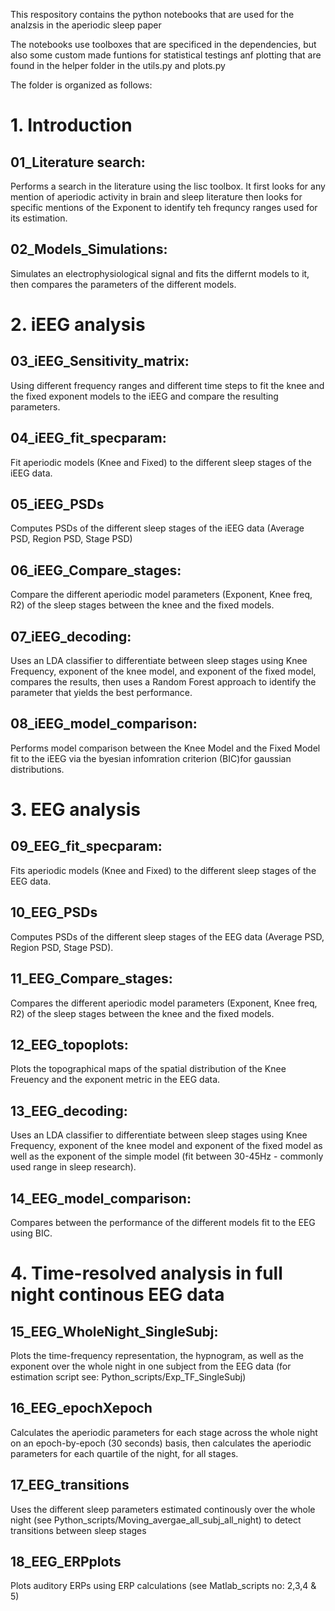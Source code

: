 This respository contains the python notebooks that are used for the analzsis in the aperiodic sleep paper 

The notebooks use toolboxes that are specificed in the dependencies, but also some custom made funtions for statistical testings anf plotting that are found in the helper folder in the utils.py and plots.py

The folder is organized as follows:

# 1. Introduction

## 01_Literature search:
Performs a search in the literature using the lisc toolbox. It first looks for any mention of aperiodic activity in brain and sleep literature then looks for specific mentions of the Exponent to identify teh frequncy ranges used for its estimation.

## 02_Models_Simulations:
Simulates an electrophysiological signal and fits the differnt models to it, then compares the parameters of the different models.

# 2. iEEG analysis

## 03_iEEG_Sensitivity_matrix:
Using different frequency ranges and different time steps to fit the knee and the fixed exponent models to the iEEG and compare the resulting parameters.

## 04_iEEG_fit_specparam:
Fit aperiodic models (Knee and Fixed) to the different sleep stages of the iEEG data.

## 05_iEEG_PSDs
Computes PSDs of the different sleep stages of the iEEG data (Average PSD, Region PSD, Stage PSD)

## 06_iEEG_Compare_stages:
Compare the different aperiodic model parameters (Exponent, Knee freq, R2) of the sleep stages between the knee and the fixed models.

## 07_iEEG_decoding:
Uses an LDA classifier to differentiate between sleep stages using Knee Frequency, exponent of the knee model, and exponent of the fixed model, compares the results, then uses a Random Forest approach to identify the parameter that yields the best performance.

## 08_iEEG_model_comparison:
Performs model comparison between the Knee Model and the Fixed Model fit to the iEEG via the byesian infomration criterion (BIC)for gaussian distributions. 

# 3. EEG analysis

## 09_EEG_fit_specparam:
Fits aperiodic models (Knee and Fixed) to the different sleep stages of the EEG data.

## 10_EEG_PSDs
Computes PSDs of the different sleep stages of the EEG data (Average PSD, Region PSD, Stage PSD).

## 11_EEG_Compare_stages:
Compares the different aperiodic model parameters (Exponent, Knee freq, R2) of the sleep stages between the knee and the fixed models.

## 12_EEG_topoplots:
Plots the topographical maps of the spatial distribution of the Knee Freuency and the exponent metric in the EEG data.

## 13_EEG_decoding:
Uses an LDA classifier to differentiate between sleep stages using Knee Frequency, exponent of the knee model and exponent of the fixed model as well as the exponent of the simple model (fit between 30-45Hz - commonly used range in sleep research).

## 14_EEG_model_comparison:
Compares between the performance of the different models fit to the EEG using BIC.

# 4. Time-resolved analysis in full night continous EEG data

## 15_EEG_WholeNight_SingleSubj:
Plots the time-frequency representation, the hypnogram, as well as the exponent over the whole night in one subject from the EEG data (for estimation script see: Python_scripts/Exp_TF_SingleSubj)

## 16_EEG_epochXepoch
Calculates the aperiodic parameters for each stage across the whole night on an epoch-by-epoch (30 seconds) basis, then calculates the aperiodic parameters for each quartile of the night, for all stages.

## 17_EEG_transitions
Uses the different sleep parameters estimated continously over the whole night (see Python_scripts/Moving_avergae_all_subj_all_night) to detect transitions between sleep stages

## 18_EEG_ERPplots
Plots auditory ERPs using ERP calculations (see Matlab_scripts no: 2,3,4 & 5)








